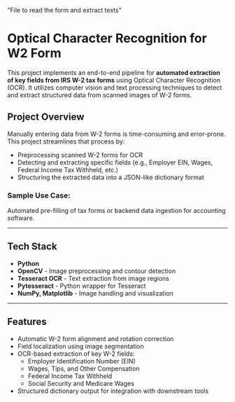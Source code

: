 "File to read the form and extract texts"
# Optical Character Recognition for W2 Form

This project implements an end-to-end pipeline for **automated extraction of key fields from IRS W-2 tax forms** using Optical Character Recognition (OCR). It utilizes computer vision and text processing techniques to detect and extract structured data from scanned images of W-2 forms.

## Project Overview

Manually entering data from W-2 forms is time-consuming and error-prone. This project streamlines that process by:
- Preprocessing scanned W-2 forms for OCR
- Detecting and extracting specific fields (e.g., Employer EIN, Wages, Federal Income Tax Withheld, etc.)
- Structuring the extracted data into a JSON-like dictionary format

### Sample Use Case:
Automated pre-filling of tax forms or backend data ingestion for accounting software.

---

## Tech Stack

- **Python**
- **OpenCV** - Image preprocessing and contour detection
- **Tesseract OCR** - Text extraction from image regions
- **Pytesseract** - Python wrapper for Tesseract
- **NumPy, Matplotlib** - Image handling and visualization

---

## Features

-  Automatic W-2 form alignment and rotation correction
- Field localization using image segmentation
- OCR-based extraction of key W-2 fields:
  - Employer Identification Number (EIN)
  - Wages, Tips, and Other Compensation
  - Federal Income Tax Withheld
  - Social Security and Medicare Wages
-  Structured dictionary output for integration with downstream tools



